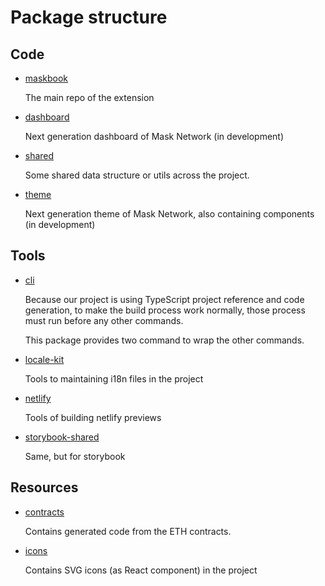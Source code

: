 # Package structure

## Code

- [maskbook](maskbook)

  The main repo of the extension

- [dashboard](dashboard)

  Next generation dashboard of Mask Network (in development)

- [shared](shared)

  Some shared data structure or utils across the project.

- [theme](theme)

  Next generation theme of Mask Network, also containing components (in development)

## Tools

- [cli](cli)

  Because our project is using TypeScript project reference and code generation, to make the build process work normally, those process must run before any other commands.

  This package provides two command to wrap the other commands.

- [locale-kit](locale-kit)

  Tools to maintaining i18n files in the project

- [netlify](netlify)

  Tools of building netlify previews

- [storybook-shared](storybook-shared)

  Same, but for storybook

## Resources

- [contracts](contracts)

  Contains generated code from the ETH contracts.

- [icons](icons)

  Contains SVG icons (as React component) in the project
